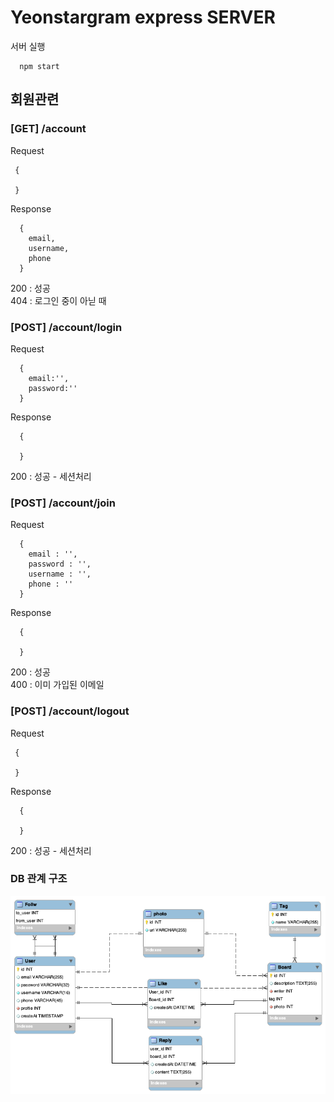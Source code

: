 # Yeonstargram express SERVER
  
  
서버 실행  
  
  
```
  npm start
```
  
  
## 회원관련  
  
  
  
  
### [GET] /account  
  
  
Request  
  
  
```
 {

 }
```
  
  
Response  
  
  
```
  {
    email,
    username,
    phone 
  }
```
  
  
200 : 성공  
404 : 로그인 중이 아닏 때  
  
  
  
  
### [POST] /account/login  
  
  
Request  
  
  
```
  {
    email:'',
    password:''
  }
```
  
  
Response  
  
  
```
  {

  }
```
  
  
200 : 성공 - 세션처리  
  
  
  
  
### [POST] /account/join  
  
  
  
Request  
  
  
```
  {
    email : '',
    password : '',
    username : '',
    phone : ''
  }
```
  
  
Response  
  
  
```
  {

  }
```
  
  
200 : 성공  
400 : 이미 가입된 이메일  
  
  
  
  
### [POST] /account/logout  
  
  
Request  
  
  
```
 {

 }
```
  
  
Response  
  
  
```
  {

  }
```
  
  
200 : 성공 - 세션처리  
  
  
  
### DB 관계 구조  
  
![erd_yeonstargram](./erd.png)  
  